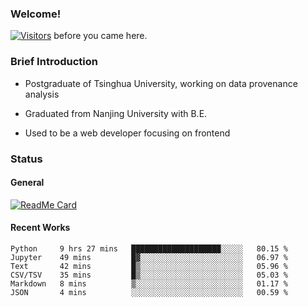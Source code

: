 ### Welcome!

[![Visitors](https://visitor-badge.laobi.icu/badge?page_id=HermitSun.HermitSun)]() before you came here.

### Brief Introduction

- Postgraduate of Tsinghua University, working on data provenance analysis

- Graduated from Nanjing University with B.E.

- Used to be a web developer focusing on frontend

### Status

#### General

[![ReadMe Card](https://github-readme-stats.hermitsun.vercel.app/api?username=HermitSun&count_private=true&show_icons=true)]()

#### Recent Works

<!--START_SECTION:waka-->

```text
Python     9 hrs 27 mins   ████████████████████░░░░░   80.15 %
Jupyter    49 mins         █▓░░░░░░░░░░░░░░░░░░░░░░░   06.97 %
Text       42 mins         █▒░░░░░░░░░░░░░░░░░░░░░░░   05.96 %
CSV/TSV    35 mins         █▒░░░░░░░░░░░░░░░░░░░░░░░   05.03 %
Markdown   8 mins          ▒░░░░░░░░░░░░░░░░░░░░░░░░   01.17 %
JSON       4 mins          ░░░░░░░░░░░░░░░░░░░░░░░░░   00.59 %
```

<!--END_SECTION:waka-->

